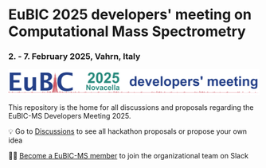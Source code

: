 # EuBIC 2025 developers' meeting on Computational Mass Spectrometry
### 2. - 7. February 2025, Vahrn, Italy

![Logo](graphics/logo_2025.png)

This repository is the home for all discussions and proposals regarding the EuBIC-MS Developers Meeting 2025.

💡 Go to [Discussions](https://github.com/EuBIC/EuBIC2025/discussions) to see all hackathon proposals or propose your own idea

🧑‍💻 [Become a EuBIC-MS member](https://eubic-ms.org/become-a-member/) to join the organizational team on Slack
